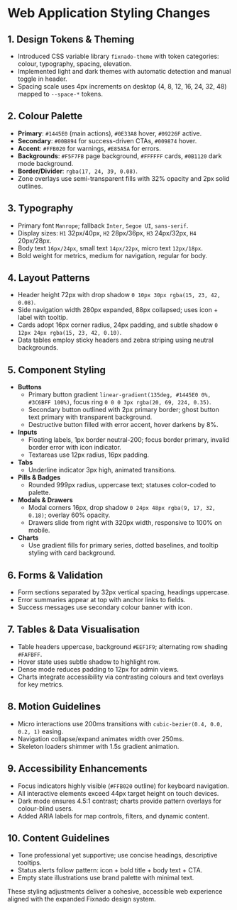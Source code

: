 # Web Application Styling Changes

## 1. Design Tokens & Theming
- Introduced CSS variable library `fixnado-theme` with token categories: colour, typography, spacing, elevation.
- Implemented light and dark themes with automatic detection and manual toggle in header.
- Spacing scale uses 4px increments on desktop (4, 8, 12, 16, 24, 32, 48) mapped to `--space-*` tokens.

## 2. Colour Palette
- **Primary**: `#1445E0` (main actions), `#0E33A8` hover, `#09226F` active.
- **Secondary**: `#00B894` for success-driven CTAs, `#009874` hover.
- **Accent**: `#FFB020` for warnings, `#E85A5A` for errors.
- **Backgrounds**: `#F5F7FB` page background, `#FFFFFF` cards, `#0B1120` dark mode background.
- **Border/Divider**: `rgba(17, 24, 39, 0.08)`.
- Zone overlays use semi-transparent fills with 32% opacity and 2px solid outlines.

## 3. Typography
- Primary font `Manrope`; fallback `Inter`, `Segoe UI`, `sans-serif`.
- Display sizes: `H1` 32px/40px, `H2` 28px/36px, `H3` 24px/32px, `H4` 20px/28px.
- Body text `16px/24px`, small text `14px/22px`, micro text `12px/18px`.
- Bold weight for metrics, medium for navigation, regular for body.

## 4. Layout Patterns
- Header height 72px with drop shadow `0 10px 30px rgba(15, 23, 42, 0.08)`.
- Side navigation width 280px expanded, 88px collapsed; uses icon + label with tooltip.
- Cards adopt 16px corner radius, 24px padding, and subtle shadow `0 12px 24px rgba(15, 23, 42, 0.10)`.
- Data tables employ sticky headers and zebra striping using neutral backgrounds.

## 5. Component Styling
- **Buttons**
  - Primary button gradient `linear-gradient(135deg, #1445E0 0%, #3C6BFF 100%)`, focus ring `0 0 0 3px rgba(20, 69, 224, 0.35)`.
  - Secondary button outlined with 2px primary border; ghost button text primary with transparent background.
  - Destructive button filled with error accent, hover darkens by 8%.
- **Inputs**
  - Floating labels, 1px border neutral-200; focus border primary, invalid border error with icon indicator.
  - Textareas use 12px radius, 16px padding.
- **Tabs**
  - Underline indicator 3px high, animated transitions.
- **Pills & Badges**
  - Rounded 999px radius, uppercase text; statuses color-coded to palette.
- **Modals & Drawers**
  - Modal corners 16px, drop shadow `0 24px 48px rgba(9, 17, 32, 0.18)`; overlay 60% opacity.
  - Drawers slide from right with 320px width, responsive to 100% on mobile.
- **Charts**
  - Use gradient fills for primary series, dotted baselines, and tooltip styling with card background.

## 6. Forms & Validation
- Form sections separated by 32px vertical spacing, headings uppercase.
- Error summaries appear at top with anchor links to fields.
- Success messages use secondary colour banner with icon.

## 7. Tables & Data Visualisation
- Table headers uppercase, background `#EEF1F9`; alternating row shading `#FAFBFF`.
- Hover state uses subtle shadow to highlight row.
- Dense mode reduces padding to 12px for admin views.
- Charts integrate accessibility via contrasting colours and text overlays for key metrics.

## 8. Motion Guidelines
- Micro interactions use 200ms transitions with `cubic-bezier(0.4, 0.0, 0.2, 1)` easing.
- Navigation collapse/expand animates width over 250ms.
- Skeleton loaders shimmer with 1.5s gradient animation.

## 9. Accessibility Enhancements
- Focus indicators highly visible (`#FFB020` outline) for keyboard navigation.
- All interactive elements exceed 44px target height on touch devices.
- Dark mode ensures 4.5:1 contrast; charts provide pattern overlays for colour-blind users.
- Added ARIA labels for map controls, filters, and dynamic content.

## 10. Content Guidelines
- Tone professional yet supportive; use concise headings, descriptive tooltips.
- Status alerts follow pattern: icon + bold title + body text + CTA.
- Empty state illustrations use brand palette with minimal text.

These styling adjustments deliver a cohesive, accessible web experience aligned with the expanded Fixnado design system.

